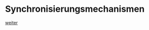 # Synchronisierungsmechanismen
[weiter](https://github.com/PhilippRo/pottcpp-rust-vortrag/blob/master/slides/sync/sync2.md)
